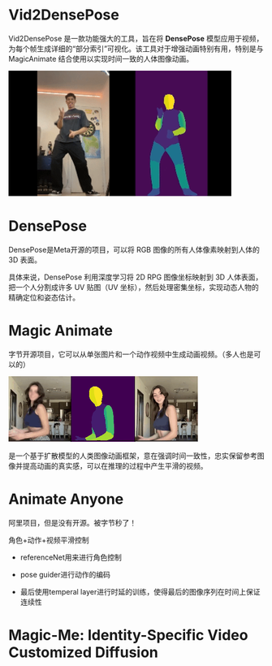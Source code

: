 # Vid2DensePose

Vid2DensePose 是一款功能强大的工具，旨在将 **DensePose** 模型应用于视频，为每个帧生成详细的“部分索引”可视化。该工具对于增强动画特别有用，特别是与 MagicAnimate 结合使用以实现时间一致的人体图像动画。

![image-20240206095850385](images/image-20240206095850385.png)

# DensePose

DensePose是Meta开源的项目，可以将 RGB 图像的所有人体像素映射到人体的 3D 表面。

具体来说，DensePose 利用深度学习将 2D RPG 图像坐标映射到 3D 人体表面，把一个人分割成许多 UV 贴图（UV 坐标），然后处理密集坐标，实现动态人物的精确定位和姿态估计。

# Magic Animate 

字节开源项目，它可以从单张图片和一个动作视频中生成动画视频。（多人也是可以的）

![image-20240206101148923](images/image-20240206101148923.png)

是一个基于扩散模型的人类图像动画框架，意在强调时间一致性，忠实保留参考图像并提高动画的真实感，可以在推理的过程中产生平滑的视频。



# Animate Anyone

阿里项目，但是没有开源。被字节秒了！

角色+动作+视频平滑控制

* referenceNet用来进行角色控制

* pose guider进行动作的编码
* 最后使用temperal layer进行时延的训练，使得最后的图像序列在时间上保证连续性

# Magic-Me: Identity-Specific Video Customized Diffusion